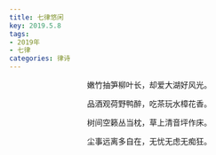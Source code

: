 ```yaml
---
title: 七律悠闲
key: 2019.5.8
tags: 
- 2019年 
- 七律
categories: 律诗
---
```


<p align="center">嫩竹抽笋柳叶长，却爱大湖好风光。
</p>
<p align="center">品酒观荷野鸭醉，吃茶玩水樟花香。
</p>
<p align="center">树间空籁丛当枕，草上清音坪作床。
</p>
<p align="center">尘事远离多自在，无忧无虑无痴狂。
</p>
